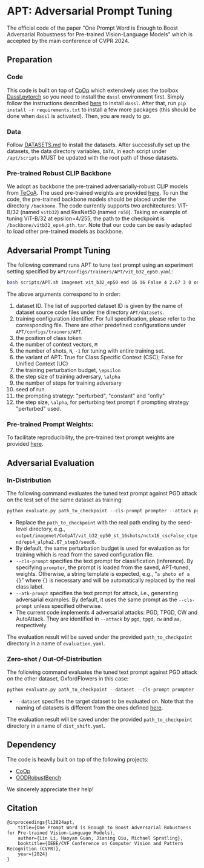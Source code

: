 # APT: Adversarial Prompt Tuning
The official code of the paper "One Prompt Word is Enough to Boost Adversarial Robustness for Pre-trained Vision-Language Models" which is accepted by the main conference of CVPR 2024.

## Preparation

### Code

This code is built on top of [CoOp](https://github.com/KaiyangZhou/CoOp) which extensively uses the toolbox [Dassl.pytorch](https://github.com/KaiyangZhou/Dassl.pytorch) so you need to install the `dassl` environment first. Simply follow the instructions described [here](https://github.com/KaiyangZhou/Dassl.pytorch#installation) to install `dassl`. After that, run `pip install -r requirements.txt` to install a few more packages (this should be done when `dassl` is activated). Then, you are ready to go.

### Data

Follow [DATASETS.md](DATASETS.md) to install the datasets. After successfully set up the datasets, the data directory variables, `DATA`, in each script under `/apt/scripts` MUST be updated with the root path of those datasets.  

### Pre-trained Robust CLIP Backbone

We adopt as backbone the pre-trained adversarially-robust CLIP models from [TeCoA](https://github.com/cvlab-columbia/ZSRobust4FoundationModel). The used pre-trained weights are provided [here](https://emckclac-my.sharepoint.com/:f:/g/personal/k19010102_kcl_ac_uk/EmZ98eFLv71FqQyqPLvWNTkBYNAKPyx_wYEDjNPx7smKCA?e=8AB51S). To run the code, the pre-trained backbone models should be placed under the directory `/backbone`.  The code currently supports two architectures: ViT-B/32 (named `vitb32`) and ResNet50 (named `rn50`). Taking an example of tuning ViT-B/32 at epsilon=4/255, the path to the checkpoint is `/backbone/vitb32_eps4.pth.tar`. Note that our code can be easily adapted to load other pre-trained models as backbone.

## Adversarial Prompt Tuning

The following command runs APT to tune text prompt using an experiment setting specified by `APT/configs/trainers/APT/vit_b32_ep50.yaml`:

```bash
bash scripts/APT.sh imagenet vit_b32_ep50 end 16 16 False 4 2.67 3 0 onfly 0
```

The above arguments correspond to in order:

1. dataset ID. The list of supported dataset ID is given by the name of dataset source code files under the directory `APT/datasets`.
2. training configuration identifier. For full specification, please refer to the corresponding file. There are other predefined configurations under `APT/configs/trainers/APT`.
3. the position of class token
4. the number of context vectors, `M`
5. the number of shots, `N`, `-1` for tuning with entire training set.
6. the variant of APT: True for Class Specific Context (CSC); False for Unified Context (UC)
7. the training perturbation budget, `\epsilon`
8. the step size of training adversary, `\alpha`
9. the number of steps for training adversary
10. seed of run.
11. the prompting strategy: "perturbed", "constant" and "onfly"
12. the step size, `\alpha`, for perturbing text prompt if prompting strategy "perturbed" used.

### Pre-trained Prompt Weights:

To facilitate reproducibility, the pre-trained text prompt weights are provided [here](https://emckclac-my.sharepoint.com/:f:/g/personal/k19010102_kcl_ac_uk/EmZ98eFLv71FqQyqPLvWNTkBYNAKPyx_wYEDjNPx7smKCA). 

## Adversarial Evaluation

### In-Distribution

The following command evaluates the tuned text prompt against PGD attack on the test set of the same dataset as training:

```python
python evaluate.py path_to_checkpoint --cls-prompt prompter --attack pgd
```

* Replace the `path_to_checkpoint` with the real path ending by the seed-level directory, e.g.,  `output/imagenet/CoOpAT/vit_b32_ep50_st_16shots/nctx16_cscFalse_ctpend/eps4_alpha2.67_step3/seed0`. 
* By default, the same perturbation budget is used for evaluation as for training which is read from the saved configuration file. 
* `--cls-prompt` specifies the text prompt for classification (inference). By specifying `prompter`, the prompt is loaded from the saved, APT-tuned, weights. Otherwise, a string template is expected, e.g., "`a photo of a {}`" where `{}` is necessary and will be automatically replaced by the real class label.
* `--atk-prompt` specifies the text prompt for attack, i.e., generating adversarial examples. By default, it uses the same prompt as the `--cls-prompt` unless specified otherwise.
* The current code implements 4 adversarial attacks: PGD, TPGD, CW and AutoAttack. They are identified in `--attack` by `pgd`, `tpgd`, `cw` and `aa`, respectively.

The evaluation result will be saved under the provided `path_to_checkpoint` directory in a name of `evaluation.yaml`.

### Zero-shot / Out-Of-Distribution

The following command evaluates the tuned text prompt against PGD attack on the other dataset, OxfordFlowers in this case:

```python
python evaluate.py path_to_checkpoint --dataset --cls-prompt prompter --attack pgd
```

* `--dataset` specifies the target dataset to be evaluated on. Note that the naming of datasets is different from the ones defined [here](#Tuning-Text-Prompt-by-APT).

The evaluation result will be saved under the provided `path_to_checkpoint` directory in a name of `dist_shift.yaml`.

## Dependency

The code is heavily built on top of the following projects:

* [CoOp](https://github.com/KaiyangZhou/CoOp)
* [OODRobustBench](https://arxiv.org/abs/2310.12793)

We sincerely appreciate their help!

## Citation

```
@inproceedings{li2024apt,
    title={One Prompt Word is Enough to Boost Adversarial Robustness for Pre-trained Vision-Language Models},
    author={Lin Li, Haoyan Guan, Jianing Qiu, Michael Spratling},
    booktitle={IEEE/CVF Conference on Computer Vision and Pattern Recognition (CVPR)},
    year={2024}
}
```

